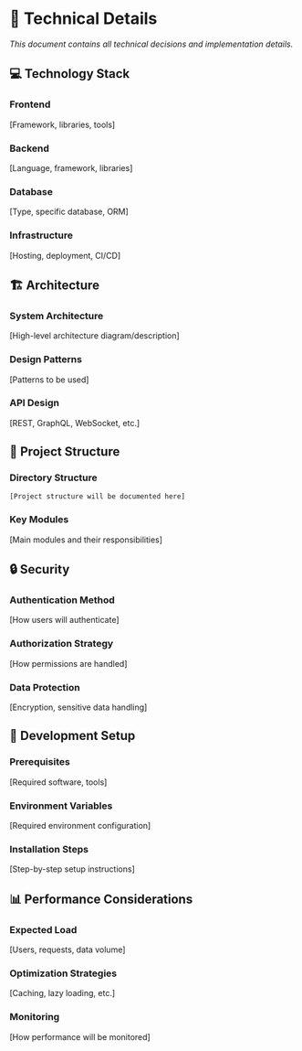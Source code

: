 # 🔧 Technical Details

_This document contains all technical decisions and implementation details._

## 💻 Technology Stack

### Frontend

[Framework, libraries, tools]

### Backend

[Language, framework, libraries]

### Database

[Type, specific database, ORM]

### Infrastructure

[Hosting, deployment, CI/CD]

## 🏗️ Architecture

### System Architecture

[High-level architecture diagram/description]

### Design Patterns

[Patterns to be used]

### API Design

[REST, GraphQL, WebSocket, etc.]

## 📁 Project Structure

### Directory Structure

```
[Project structure will be documented here]
```

### Key Modules

[Main modules and their responsibilities]

## 🔒 Security

### Authentication Method

[How users will authenticate]

### Authorization Strategy

[How permissions are handled]

### Data Protection

[Encryption, sensitive data handling]

## 🚀 Development Setup

### Prerequisites

[Required software, tools]

### Environment Variables

[Required environment configuration]

### Installation Steps

[Step-by-step setup instructions]

## 📊 Performance Considerations

### Expected Load

[Users, requests, data volume]

### Optimization Strategies

[Caching, lazy loading, etc.]

### Monitoring

[How performance will be monitored]
